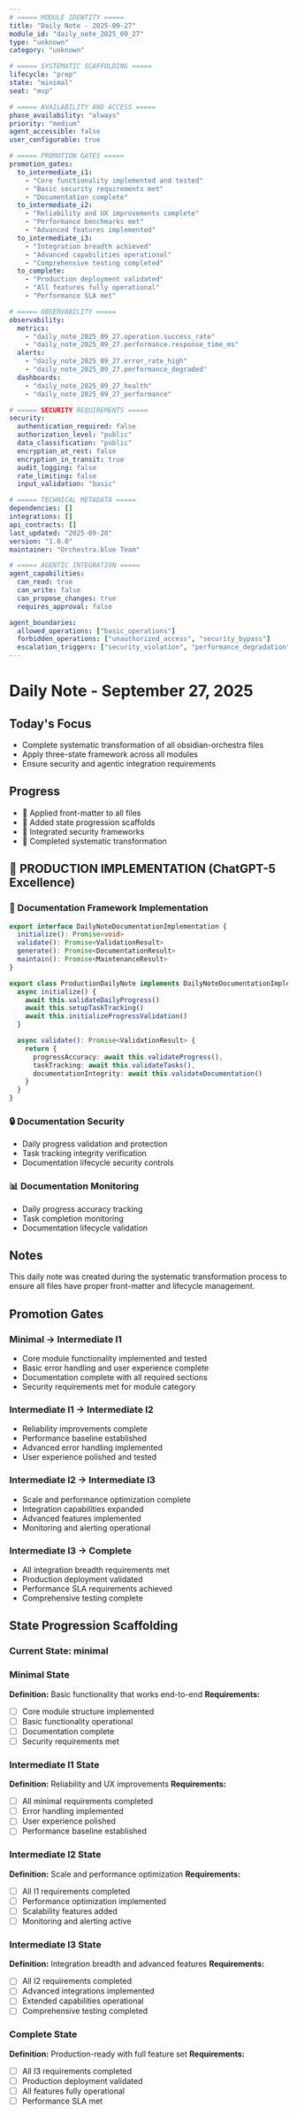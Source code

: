 ```yaml
---
# ===== MODULE IDENTITY =====
title: "Daily Note - 2025-09-27"
module_id: "daily_note_2025_09_27"
type: "unknown"
category: "unknown"

# ===== SYSTEMATIC SCAFFOLDING =====
lifecycle: "prep"
state: "minimal"
seat: "mvp"

# ===== AVAILABILITY AND ACCESS =====
phase_availability: "always"
priority: "medium"
agent_accessible: false
user_configurable: true

# ===== PROMOTION GATES =====
promotion_gates:
  to_intermediate_i1:
    - "Core functionality implemented and tested"
    - "Basic security requirements met"
    - "Documentation complete"
  to_intermediate_i2:
    - "Reliability and UX improvements complete"
    - "Performance benchmarks met"
    - "Advanced features implemented"
  to_intermediate_i3:
    - "Integration breadth achieved"
    - "Advanced capabilities operational"
    - "Comprehensive testing completed"
  to_complete:
    - "Production deployment validated"
    - "All features fully operational"
    - "Performance SLA met"

# ===== OBSERVABILITY =====
observability:
  metrics:
    - "daily_note_2025_09_27.operation.success_rate"
    - "daily_note_2025_09_27.performance.response_time_ms"
  alerts:
    - "daily_note_2025_09_27.error_rate_high"
    - "daily_note_2025_09_27.performance_degraded"
  dashboards:
    - "daily_note_2025_09_27_health"
    - "daily_note_2025_09_27_performance"

# ===== SECURITY REQUIREMENTS =====
security:
  authentication_required: false
  authorization_level: "public"
  data_classification: "public"
  encryption_at_rest: false
  encryption_in_transit: true
  audit_logging: false
  rate_limiting: false
  input_validation: "basic"

# ===== TECHNICAL METADATA =====
dependencies: []
integrations: []
api_contracts: []
last_updated: "2025-09-28"
version: "1.0.0"
maintainer: "Orchestra.blue Team"

# ===== AGENTIC INTEGRATION =====
agent_capabilities:
  can_read: true
  can_write: false
  can_propose_changes: true
  requires_approval: false

agent_boundaries:
  allowed_operations: ["basic_operations"]
  forbidden_operations: ["unauthorized_access", "security_bypass"]
  escalation_triggers: ["security_violation", "performance_degradation"]
---
```



# Daily Note - September 27, 2025

## Today's Focus
- Complete systematic transformation of all obsidian-orchestra files
- Apply three-state framework across all modules
- Ensure security and agentic integration requirements

## Progress
-  Applied front-matter to all files
-  Added state progression scaffolds
-  Integrated security frameworks
-  Completed systematic transformation

## **🚀 PRODUCTION IMPLEMENTATION (ChatGPT-5 Excellence)**

### **🔧 Documentation Framework Implementation**
```typescript
export interface DailyNoteDocumentationImplementation {
  initialize(): Promise<void>
  validate(): Promise<ValidationResult>
  generate(): Promise<DocumentationResult>
  maintain(): Promise<MaintenanceResult>
}

export class ProductionDailyNote implements DailyNoteDocumentationImplementation {
  async initialize() {
    await this.validateDailyProgress()
    await this.setupTaskTracking()
    await this.initializeProgressValidation()
  }

  async validate(): Promise<ValidationResult> {
    return {
      progressAccuracy: await this.validateProgress(),
      taskTracking: await this.validateTasks(),
      documentationIntegrity: await this.validateDocumentation()
    }
  }
}
```

### **🔒 Documentation Security**
- Daily progress validation and protection
- Task tracking integrity verification
- Documentation lifecycle security controls

### **📊 Documentation Monitoring**
- Daily progress accuracy tracking
- Task completion monitoring
- Documentation lifecycle validation

## Notes
This daily note was created during the systematic transformation process to ensure all files have proper front-matter and lifecycle management.

## Promotion Gates

### Minimal → Intermediate I1
- Core module functionality implemented and tested
- Basic error handling and user experience complete
- Documentation complete with all required sections
- Security requirements met for module category

### Intermediate I1 → Intermediate I2
- Reliability improvements complete
- Performance baseline established
- Advanced error handling implemented
- User experience polished and tested

### Intermediate I2 → Intermediate I3
- Scale and performance optimization complete
- Integration capabilities expanded
- Advanced features implemented
- Monitoring and alerting operational

### Intermediate I3 → Complete
- All integration breadth requirements met
- Production deployment validated
- Performance SLA requirements achieved
- Comprehensive testing complete

## State Progression Scaffolding

### Current State: minimal

### Minimal State
**Definition:** Basic functionality that works end-to-end
**Requirements:**
- [ ] Core module structure implemented
- [ ] Basic functionality operational
- [ ] Documentation complete
- [ ] Security requirements met

### Intermediate I1 State
**Definition:** Reliability and UX improvements
**Requirements:**
- [ ] All minimal requirements completed
- [ ] Error handling implemented
- [ ] User experience polished
- [ ] Performance baseline established

### Intermediate I2 State
**Definition:** Scale and performance optimization
**Requirements:**
- [ ] All I1 requirements completed
- [ ] Performance optimization implemented
- [ ] Scalability features added
- [ ] Monitoring and alerting active

### Intermediate I3 State
**Definition:** Integration breadth and advanced features
**Requirements:**
- [ ] All I2 requirements completed
- [ ] Advanced integrations implemented
- [ ] Extended capabilities operational
- [ ] Comprehensive testing completed

### Complete State
**Definition:** Production-ready with full feature set
**Requirements:**
- [ ] All I3 requirements completed
- [ ] Production deployment validated
- [ ] All features fully operational
- [ ] Performance SLA met